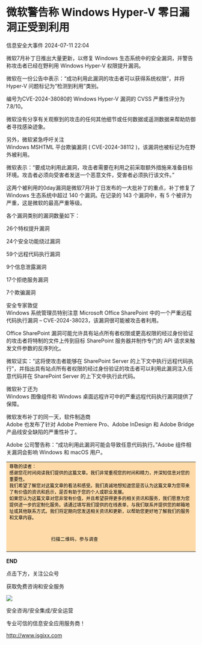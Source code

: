 #  微软警告称 Windows Hyper-V 零日漏洞正受到利用   
 信息安全大事件   2024-07-11 22:04  
  
微软7月补丁日推出大量更新，以修复 Windows 生态系统中的安全漏洞，并警告称攻击者已经在野利用 Windows Hyper-V 权限提升漏洞。  
  
微软在一份公告中表示：“成功利用此漏洞的攻击者可以获得系统权限”，并将 Hyper-V 问题标记为“检测到利用”类别。  
  
编号为CVE-2024-38080的 Windows Hyper-V 漏洞的 CVSS 严重性评分为 7.8/10。  
  
微软没有分享有关观察到的攻击的任何其他细节或任何数据或遥测数据来帮助防御者寻找感染迹象。  
  
另外，微软紧急呼吁关注   
Windows MSHTML 平台欺骗漏洞 ( CVE-2024-38112 )，该漏洞也被标记为在野外被利用。  
  
微软表示：“要成功利用此漏洞，攻击者需要在利用之前采取额外措施来准备目标环境。攻击者必须向受害者发送一个恶意文件，受害者必须执行该文件。”  
  
这两个被利用的0day漏洞是微软7月补丁日发布的一大批补丁的重点，补丁修复了 Windows 生态系统中超过 140 个漏洞。在记录的 143 个漏洞中，有 5 个被评为严重，这是微软的最高严重等级。  
  
各个漏洞类别的漏洞数量如下：  
  
26个特权提升漏洞  
  
24个安全功能绕过漏洞  
  
59个远程代码执行漏洞  
  
9个信息泄露漏洞  
  
17个拒绝服务漏洞  
  
7个欺骗漏洞  
  
安全专家敦促   
Windows 系统管理员特别注意 Microsoft Office SharePoint 中的一个严重远程代码执行漏洞 – CVE-2024-38023，该漏洞很可能被攻击者利用。  
  
Office SharePoint 漏洞可能允许具有站点所有者权限或更高权限的经过身份验证的攻击者将特制的文件上传到目标 SharePoint 服务器并制作专门的 API 请求来触发文件参数的反序列化。  
  
微软证实：“这将使攻击者能够在 SharePoint Server 的上下文中执行远程代码执行”，并指出具有站点所有者权限的经过身份验证的攻击者可以利用此漏洞注入任意代码并在 SharePoint Server 的上下文中执行此代码。  
  
微软补丁还为   
Windows 图像组件和 Windows 桌面远程许可中的严重远程代码执行漏洞提供了保障。  
  
微软发布补丁的同一天，软件制造商   
Adobe 也发布了针对 Adobe Premiere Pro、Adobe InDesign 和 Adobe Bridge 产品线安全缺陷的严重性补丁。  
  
Adobe 公司警告称：“成功利用此漏洞可能会导致任意代码执行。”Adobe 组件相关漏洞会影响 Windows 和 macOS 用户。  
  
<table><tbody style="outline: 0px;visibility: visible;"><tr class="ue-table-interlace-color-single js_darkmode__0" data-style="outline: 0px; background-color: rgb(28, 28, 28); visibility: visible; color: rgb(205, 205, 205) !important;" style="outline: 0px;background-color: rgb(28, 28, 28);visibility: visible;color: rgb(205, 205, 205) !important;"><td width="557" valign="top" data-style="outline: 0px; word-break: break-all; hyphens: auto; border-color: rgb(76, 76, 76); background-color: rgb(255, 218, 169); visibility: visible; color: rgb(25, 25, 25) !important;" class="js_darkmode__1" style="outline: 0px;word-break: break-all;hyphens: auto;border-color: rgb(76, 76, 76);background-color: rgb(255, 218, 169);visibility: visible;color: rgb(25, 25, 25) !important;"><section style="outline: 0px;line-height: normal;visibility: visible;"><span style="outline: 0px;font-size: 12px;visibility: visible;color: rgb(0, 0, 0);">尊敬的读者：<br style="outline: 0px;visibility: visible;"/>感谢您花时间阅读我们提供的这篇文章。我们非常重视您的时间和精力，并深知信息对您的重要性。<br style="outline: 0px;visibility: visible;"/>我们希望了解您对这篇文章的看法和感受。我们真诚地想知道您是否认为这篇文章为您带来了有价值的资讯和启示，是否有助于您的个人或职业发展。<br style="outline: 0px;visibility: visible;"/>如果您认为这篇文章对您非常有价值，并且希望获得更多的相关资讯和服务，我们愿意为您提供进一步的定制化服务。请通过填写我们提供的在线表单，与我们联系并提供您的邮箱地址或其他联系方式。我们将定期向您发送相关资讯和更新，以帮助您更好地了解我们的服务和文章内容。</span></section><section style="outline: 0px;line-height: normal;visibility: visible;"><br style="outline: 0px;visibility: visible;"/></section><section style="outline: 0px;line-height: normal;text-indent: 0em;visibility: visible;"><span style="outline: 0px;color: rgb(0, 0, 0);">                       </span><img class="rich_pages wxw-img" data-backh="106" data-backw="106" data-cropselx1="0" data-cropselx2="119" data-cropsely1="0" data-cropsely2="119" data-galleryid="" data-imgfileid="100005859" data-ratio="1" data-s="300,640" data-src="https://mmbiz.qpic.cn/sz_mmbiz_png/JqliagemfTA5N8G6ZVujodYTTD7NSaxFG5suXlkibicfoGRzCk6vHhCUBx7ST8b4AxdsFVNNAH4ltePBWX4AxKY0A/640?wx_fmt=other&amp;wxfrom=5&amp;wx_lazy=1&amp;wx_co=1&amp;tp=webp" data-type="png" data-w="1000" style="outline: 0px;font-family: 宋体;font-size: 14px;letter-spacing: 0.578px;text-align: center;visibility: visible !important;width: 119px !important;"/></section><section style="outline: 0px;line-height: normal;text-indent: 0em;"><span style="outline: 0px;font-family: 宋体;font-size: 12px;letter-spacing: 0.578px;text-align: center;color: rgb(0, 0, 0);">                               扫描二维码，参与调查</span></section><section style="outline: 0px;line-height: normal;"><br style="outline: 0px;letter-spacing: 0.544px;"/></section></td></tr></tbody></table>  
  
**END**  
  
  
  
点击下方，关注公众号  
  
获取免费咨询和安全服务  
  
![](https://mmbiz.qpic.cn/mmbiz_png/JqliagemfTA5OxIlGh6IbpxrTJHkcY5DZ4O80nevX4Ev7IHvjZfPZDDMxibSVWk4IdYfaYpuhBgz2iaWS5tzXZLJw/640?wx_fmt=other&wxfrom=5&wx_lazy=1&wx_co=1&tp=webp "")  
  
  
  
  
安全咨询/安全集成/安全运营  
  
专业可信的信息安全应用服务商！  
  
http://www.jsgjxx.com  
  
  
  
